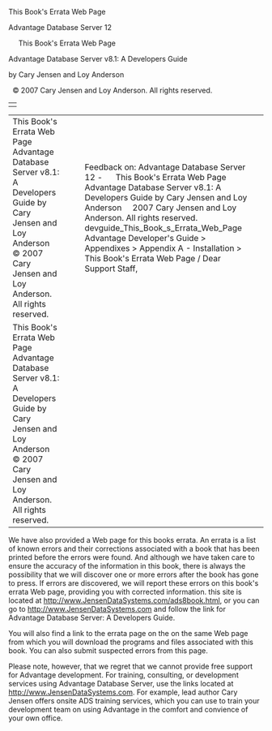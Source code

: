 This Book's Errata Web Page




Advantage Database Server 12  

     This Book's Errata Web Page

Advantage Database Server v8.1: A Developers Guide

by Cary Jensen and Loy Anderson

  © 2007 Cary Jensen and Loy Anderson. All rights reserved.

|  |
| --- |
|  |

|  |  |  |  |  |
| --- | --- | --- | --- | --- |
| This Book's Errata Web Page  Advantage Database Server v8.1: A Developers Guide  by Cary Jensen and Loy Anderson    © 2007 Cary Jensen and Loy Anderson. All rights reserved. |  |  | Feedback on: Advantage Database Server 12 -      This Book's Errata Web Page Advantage Database Server v8.1: A Developers Guide by Cary Jensen and Loy Anderson     2007 Cary Jensen and Loy Anderson. All rights reserved. devguide\_This\_Book\_s\_Errata\_Web\_Page Advantage Developer's Guide > Appendixes > Appendix A - Installation > This Book's Errata Web Page / Dear Support Staff, |  |
| This Book's Errata Web Page  Advantage Database Server v8.1: A Developers Guide  by Cary Jensen and Loy Anderson    © 2007 Cary Jensen and Loy Anderson. All rights reserved. |  |  |  |  |

We have also provided a Web page for this books errata. An errata is a list of known errors and their corrections associated with a book that has been printed before the errors were found. And although we have taken care to ensure the accuracy of the information in this book, there is always the possibility that we will discover one or more errors after the book has gone to press. If errors are discovered, we will report these errors on this book's errata Web page, providing you with corrected information. this site is located at http://www.JensenDataSystems.com/ads8book.html, or you can go to http://www.JensenDataSystems.com and follow the link for Advantage Database Server: A Developers Guide.

You will also find a link to the errata page on the on the same Web page from which you will download the programs and files associated with this book. You can also submit suspected errors from this page.

Please note, however, that we regret that we cannot provide free support for Advantage development. For training, consulting, or development services using Advantage Database Server, use the links located at http://www.JensenDataSystems.com. For example, lead author Cary Jensen offers onsite ADS training services, which you can use to train your development team on using Advantage in the comfort and convience of your own office.